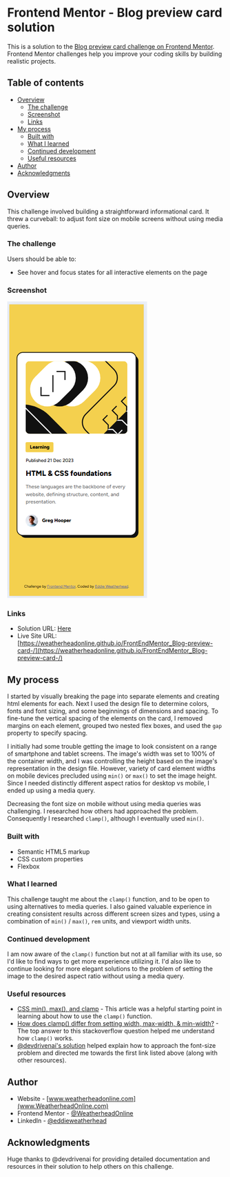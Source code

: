 # Frontend Mentor - Blog preview card solution

This is a solution to the [Blog preview card challenge on Frontend Mentor](https://www.frontendmentor.io/challenges/blog-preview-card-ckPaj01IcS). Frontend Mentor challenges help you improve your coding skills by building realistic projects. 

## Table of contents

- [Overview](#overview)
  - [The challenge](#the-challenge)
  - [Screenshot](#screenshot)
  - [Links](#links)
- [My process](#my-process)
  - [Built with](#built-with)
  - [What I learned](#what-i-learned)
  - [Continued development](#continued-development)
  - [Useful resources](#useful-resources)
- [Author](#author)
- [Acknowledgments](#acknowledgments)

## Overview

This challenge involved building a straightforward informational card. It threw a curveball: to adjust font size on mobile screens without using media queries.

### The challenge

Users should be able to:
- See hover and focus states for all interactive elements on the page

### Screenshot

![Here's a screenshot of a mobile view of my solution](https://github.com/WeatherheadOnline/FrontEndMentor_Blog-preview-card-/blob/main/project%20screenshot.png)

### Links

- Solution URL: [Here](https://www.frontendmentor.io/solutions/flexbox-spacing-on-a-blog-preview-card--187lTid8R)
- Live Site URL: [https://weatherheadonline.github.io/FrontEndMentor_Blog-preview-card-/](https://weatherheadonline.github.io/FrontEndMentor_Blog-preview-card-/)

## My process

I started by visually breaking the page into separate elements and creating html elements for each. Next I used the design file to determine colors, fonts and font sizing, and some beginnings of dimensions and spacing. To fine-tune the vertical spacing of the elements on the card, I removed margins on each element, grouped two nested flex boxes, and used the `gap` property to specify spacing.

I initially had some trouble getting the image to look consistent on a range of smartphone and tablet screens. The image's width was set to 100% of the container width, and I was controlling the height based on the image's representation in the design file. However, variety of card element widths on mobile devices precluded using `min()` or `max()` to set the image height. Since I needed distinctly different aspect ratios for desktop vs mobile, I ended up using a media query.

Decreasing the font size on mobile without using media queries was challenging. I researched how others had approached the problem. Consequently I researched `clamp()`, although I eventually used `min()`.

### Built with

- Semantic HTML5 markup
- CSS custom properties
- Flexbox

### What I learned

This challenge taught me about the `clamp()` function, and to be open to using alternatives to media queries. I also gained valuable experience in creating consistent results across different screen sizes and types, using a combination of `min()` / `max()`, `rem` units, and viewport width units.

### Continued development

I am now aware of the `clamp()` function but not at all familiar with its use, so I'd like to find ways to get more experience utilizing it. I'd also like to continue looking for more elegant solutions to the problem of setting the image to the desired aspect ratio without using a media query.

### Useful resources

- [CSS min(), max(), and clamp](https://web.dev/articles/min-max-clamp#:~:text=Note%3A%20When%20using%20a%20calculation,how%20to%20use%20these%20functions.) - This article was a helpful starting point in learning about how to use the `clamp()` function.
- [How does clamp() differ from setting width, max-width, & min-width?](https://stackoverflow.com/questions/70157949/how-does-clamp-differ-from-setting-width-max-width-min-width) - The top answer to this stackoverflow question helped me understand how `clamp()` works.
- [@devdrivenai's solution](https://www.frontendmentor.io/profile/devdrivenai) helped explain how to approach the font-size problem and directed me towards the first link listed above (along with other resources).

## Author

- Website - [www.weatherheadonline.com](www.WeatherheadOnline.com)
- Frontend Mentor - [@WeatherheadOnline](https://www.frontendmentor.io/profile/WeatherheadOnline)
- LinkedIn - [@eddieweatherhead](https://www.linkedin.com/in/eddieweatherhead/)


## Acknowledgments

Huge thanks to @devdrivenai for providing detailed documentation and resources in their solution to help others on this challenge.